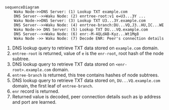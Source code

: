 

```mermaid
sequenceDiagram
    Waku Node->>DNS Server: (1) Lookup TXT example.com
    DNS Server-->>Waku Node: (2) enrtree-root:v1 e=U3...3Y ...
    Waku Node->>DNS Server: (3) Lookup TXT U3...3Y.example.com
    DNS Server-->>Waku Node: (4) enrtree-branch:DU...VQ,J3..HU,IC...WE
    Waku Node->> DNS Server: (5) Lookup TXT DU...VQ.example.com
    DNS Server-->>Waku Node: (6) enr:-M-4QLdAB-Kyz...Wt1Mg8
    Waku Node ->> Waku Node: (7) Decode ENR: Peer's connection details
```

1. DNS lookup query to retrieve TXT data stored on `example.com` domain.
2. `entree-root` is returned, value of `e` is the `enr-root`, root hash of the node subtree.
3. DNS lookup query to retrieve TXT data stored on `<enr-root>.example.com` domain.
4. `entree-branch` is returned, this tree contains hashes of node subtrees.
5. DNS lookup query to retrieve TXT data stored on, `DU...VQ.example.com` domain,  the first leaf of `entree-branch`.
6. `enr` record is returned.
7. Returned value is decoded, peer connection details such as ip address and port are learned.
